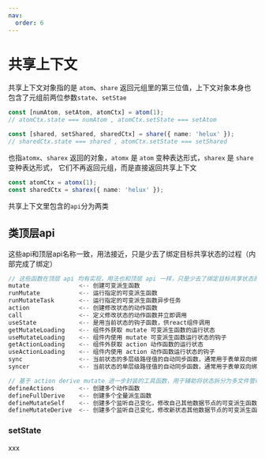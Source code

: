 ```yaml
---
nav:
  order: 6
---
```


# 共享上下文

共享上下文对象指的是 `atom`、`share` 返回元组里的第三位值，上下文对象本身也包含了元组前两位参数`state`、`setStae`

```ts
const [numAtom, setAtom, atomCtx] = atom(1);
// atomCtx.state === numAtom , atomCtx.setState === setAtom

const [shared, setShared, sharedCtx] = share({ name: 'helux' });
// sharedCtx.state === shared , atomCtx.setState === setShared
```

也指`atomx`、`sharex` 返回的对象，`atomx` 是 `atom` 变种表达形式，`sharex` 是 `share` 变种表达形式，
它们不再返回元组，而是直接返回共享上下文

```ts
const atomCtx = atomx(1);
const sharedCtx = sharex({ name: 'helux' });
```

共享上下文里包含的`api`分为两类

## 类顶层api
这些api和顶层api名称一致，用法接近，只是少去了绑定目标共享状态的过程（内部完成了绑定）

```ts
// 这些函数在顶层 api 均有实现，用法也和顶层 api 一样，只是少去了绑定目标共享状态的过程（内部完成了绑定）
mutate              <-- 创建可变派生函数
runMutate           <-- 运行指定的可变派生函数
runMutateTask       <-- 运行指定的可变派生函数异步任务
action              <-- 创建修改状态的动作函数
call                <-- 定义修改状态的动作函数并立即调用
useState            <-- 是用当前状态的钩子函数，供react组件调用
getMutateLoading    <-- 组件外获取 mutate 可变派生函数的运行状态
useMutateLoading    <-- 组件内使用 mutate 可变派生函数运行状态的钩子
getActionLoading    <-- 组件外获取 action 动作函数的运行状态
useActionLoading    <-- 组件内使用 action 动作函数运行状态的钩子
sync                <-- 当前状态的多层级路径值的自动同步函数，通常用于表单双向绑定
syncer              <-- 当前状态的单层级路径值的自动同步函数，通常用于表单双向绑定

// 基于 action derive mutate 进一步封装的工具函数，用于辅助将状态拆分为多文件管理起来，做更好的模块化抽象
defineActions       <-- 创建多个动作函数
defineFullDerive    <-- 创建多个全量派生函数
defineMutateSelf    <-- 创建多个监听自己变化，修改自己其他数据节点的可变派生函数
defineMutateDerive  <-- 创建多个监听自己变化，修改新状态其他数据节点的可变派生函数
```

### setState
xxx